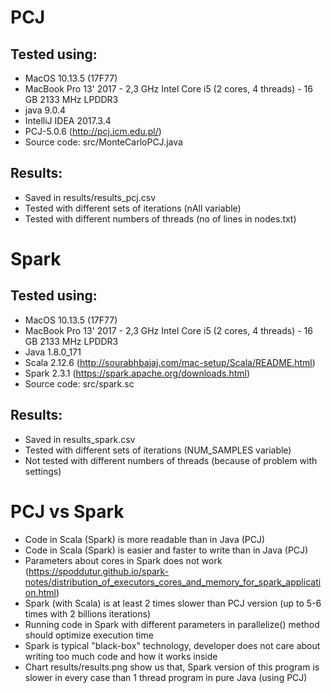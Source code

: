 # PCJ

## Tested using:
- MacOS 10.13.5 (17F77)
- MacBook Pro 13' 2017 - 2,3 GHz Intel Core i5 (2 cores, 4 threads) - 16 GB 2133 MHz LPDDR3
- java 9.0.4
- IntelliJ IDEA 2017.3.4
- PCJ-5.0.6 (http://pcj.icm.edu.pl/)
- Source code: src/MonteCarloPCJ.java

## Results:
- Saved in results/results_pcj.csv
- Tested with different sets of iterations (nAll variable)
- Tested with different numbers of threads (no of lines in nodes.txt)

# Spark

## Tested using:
- MacOS 10.13.5 (17F77)
- MacBook Pro 13' 2017 - 2,3 GHz Intel Core i5 (2 cores, 4 threads) - 16 GB 2133 MHz LPDDR3
- Java 1.8.0_171
- Scala 2.12.6 (http://sourabhbajaj.com/mac-setup/Scala/README.html)
- Spark 2.3.1 (https://spark.apache.org/downloads.html)
- Source code: src/spark.sc

## Results:
- Saved in results_spark.csv
- Tested with different sets of iterations (NUM_SAMPLES variable)
- Not tested with different numbers of threads (because of problem with settings)

# PCJ vs Spark
- Code in Scala (Spark) is more readable than in Java (PCJ)
- Code in Scala (Spark) is easier and faster to write than in Java (PCJ)
- Parameters about cores in Spark does not work (https://spoddutur.github.io/spark-notes/distribution_of_executors_cores_and_memory_for_spark_application.html)
- Spark (with Scala) is at least 2 times slower than PCJ version (up to 5-6 times with 2 billions iterations)
- Running code in Spark with different parameters in parallelize() method should optimize execution time
- Spark is typical "black-box" technology, developer does not care about writing too much code and how it works inside
- Chart results/results.png show us that, Spark version of this program is slower in every case than 1 thread program in pure Java (using PCJ)   